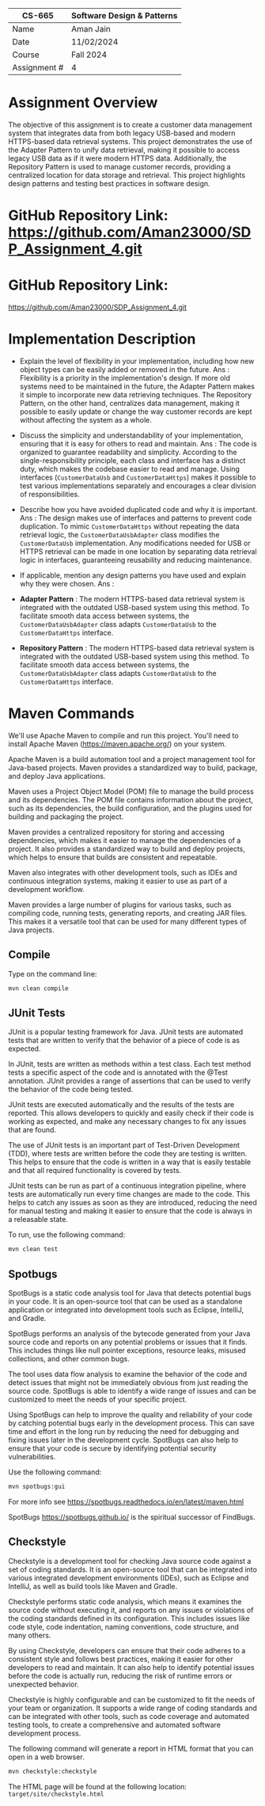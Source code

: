 
| CS-665       | Software Design & Patterns |
|--------------|----------------------------|
| Name         | Aman Jain                  |
| Date         | 11/02/2024                 |
| Course       | Fall 2024                  |
| Assignment # | 4                          |

# Assignment Overview
The objective of this assignment is to create a customer data management system that integrates data from both legacy USB-based and modern HTTPS-based data retrieval systems. This project demonstrates the use of the Adapter Pattern to unify data retrieval, making it possible to access legacy USB data as if it were modern HTTPS data. Additionally, the Repository Pattern is used to manage customer records, providing a centralized location for data storage and retrieval. This project highlights design patterns and testing best practices in software design.

# GitHub Repository Link: https://github.com/Aman23000/SDP_Assignment_4.git

# GitHub Repository Link:
https://github.com/Aman23000/SDP_Assignment_4.git

# Implementation Description 

- Explain the level of flexibility in your implementation, including how new object types can be easily added or removed in the future.
Ans : Flexibility is a priority in the implementation's design. If more old systems need to be maintained in the future, the Adapter Pattern makes it simple to incorporate new data retrieving techniques. The Repository Pattern, on the other hand, centralizes data management, making it possible to easily update or change the way customer records are kept without affecting the system as a whole.

- Discuss the simplicity and understandability of your implementation, ensuring that it is easy for others to read and maintain.
Ans : The code is organized to guarantee readability and simplicity. According to the single-responsibility principle, each class and interface has a distinct duty, which makes the codebase easier to read and manage. Using interfaces (`CustomerDataUsb` and `CustomerDataHttps`) makes it possible to test various implementations separately and encourages a clear division of responsibilities.

- Describe how you have avoided duplicated code and why it is important.
Ans : The design makes use of interfaces and patterns to prevent code duplication. To mimic `CustomerDataHttps` without repeating the data retrieval logic, the `CustomerDataUsbAdapter` class modifies the `CustomerDataUsb` implementation. Any modifications needed for USB or HTTPS retrieval can be made in one location by separating data retrieval logic in interfaces, guaranteeing reusability and reducing maintenance.

- If applicable, mention any design patterns you have used and explain why they were chosen.
Ans :
- **Adapter Pattern** : The modern HTTPS-based data retrieval system is integrated with the outdated USB-based system using this method. To facilitate smooth data access between systems, the `CustomerDataUsbAdapter` class adapts `CustomerDataUsb` to the `CustomerDataHttps` interface.
- **Repository Pattern** : The modern HTTPS-based data retrieval system is integrated with the outdated USB-based system using this method. To facilitate smooth data access between systems, the `CustomerDataUsbAdapter` class adapts `CustomerDataUsb` to the `CustomerDataHttps` interface.

# Maven Commands

We'll use Apache Maven to compile and run this project. You'll need to install Apache Maven (https://maven.apache.org/) on your system. 

Apache Maven is a build automation tool and a project management tool for Java-based projects. Maven provides a standardized way to build, package, and deploy Java applications.

Maven uses a Project Object Model (POM) file to manage the build process and its dependencies. The POM file contains information about the project, such as its dependencies, the build configuration, and the plugins used for building and packaging the project.

Maven provides a centralized repository for storing and accessing dependencies, which makes it easier to manage the dependencies of a project. It also provides a standardized way to build and deploy projects, which helps to ensure that builds are consistent and repeatable.

Maven also integrates with other development tools, such as IDEs and continuous integration systems, making it easier to use as part of a development workflow.

Maven provides a large number of plugins for various tasks, such as compiling code, running tests, generating reports, and creating JAR files. This makes it a versatile tool that can be used for many different types of Java projects.

## Compile
Type on the command line: 

```bash
mvn clean compile
```



## JUnit Tests
JUnit is a popular testing framework for Java. JUnit tests are automated tests that are written to verify that the behavior of a piece of code is as expected.

In JUnit, tests are written as methods within a test class. Each test method tests a specific aspect of the code and is annotated with the @Test annotation. JUnit provides a range of assertions that can be used to verify the behavior of the code being tested.

JUnit tests are executed automatically and the results of the tests are reported. This allows developers to quickly and easily check if their code is working as expected, and make any necessary changes to fix any issues that are found.

The use of JUnit tests is an important part of Test-Driven Development (TDD), where tests are written before the code they are testing is written. This helps to ensure that the code is written in a way that is easily testable and that all required functionality is covered by tests.

JUnit tests can be run as part of a continuous integration pipeline, where tests are automatically run every time changes are made to the code. This helps to catch any issues as soon as they are introduced, reducing the need for manual testing and making it easier to ensure that the code is always in a releasable state.

To run, use the following command:
```bash
mvn clean test
```


## Spotbugs 

SpotBugs is a static code analysis tool for Java that detects potential bugs in your code. It is an open-source tool that can be used as a standalone application or integrated into development tools such as Eclipse, IntelliJ, and Gradle.

SpotBugs performs an analysis of the bytecode generated from your Java source code and reports on any potential problems or issues that it finds. This includes things like null pointer exceptions, resource leaks, misused collections, and other common bugs.

The tool uses data flow analysis to examine the behavior of the code and detect issues that might not be immediately obvious from just reading the source code. SpotBugs is able to identify a wide range of issues and can be customized to meet the needs of your specific project.

Using SpotBugs can help to improve the quality and reliability of your code by catching potential bugs early in the development process. This can save time and effort in the long run by reducing the need for debugging and fixing issues later in the development cycle. SpotBugs can also help to ensure that your code is secure by identifying potential security vulnerabilities.

Use the following command:

```bash
mvn spotbugs:gui 
```

For more info see 
https://spotbugs.readthedocs.io/en/latest/maven.html

SpotBugs https://spotbugs.github.io/ is the spiritual successor of FindBugs.


## Checkstyle 

Checkstyle is a development tool for checking Java source code against a set of coding standards. It is an open-source tool that can be integrated into various integrated development environments (IDEs), such as Eclipse and IntelliJ, as well as build tools like Maven and Gradle.

Checkstyle performs static code analysis, which means it examines the source code without executing it, and reports on any issues or violations of the coding standards defined in its configuration. This includes issues like code style, code indentation, naming conventions, code structure, and many others.

By using Checkstyle, developers can ensure that their code adheres to a consistent style and follows best practices, making it easier for other developers to read and maintain. It can also help to identify potential issues before the code is actually run, reducing the risk of runtime errors or unexpected behavior.

Checkstyle is highly configurable and can be customized to fit the needs of your team or organization. It supports a wide range of coding standards and can be integrated with other tools, such as code coverage and automated testing tools, to create a comprehensive and automated software development process.

The following command will generate a report in HTML format that you can open in a web browser. 

```bash
mvn checkstyle:checkstyle
```

The HTML page will be found at the following location:
`target/site/checkstyle.html`




